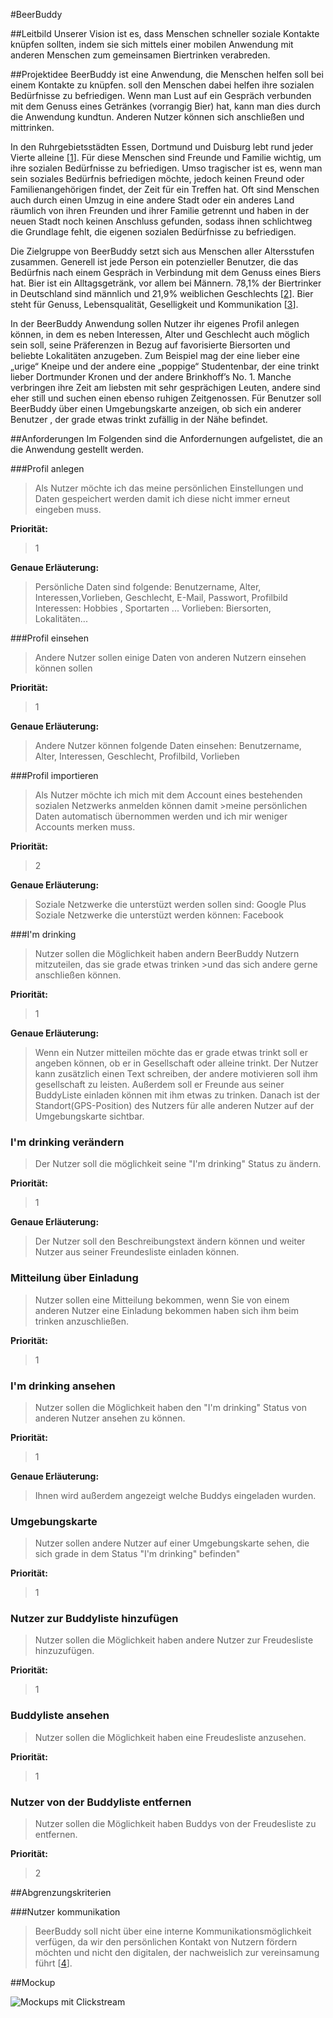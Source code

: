 #BeerBuddy



##Leitbild
Unserer Vision ist es, dass Menschen schneller soziale Kontakte knüpfen sollten, indem sie sich mittels einer mobilen Anwendung mit anderen Menschen zum gemeinsamen Biertrinken verabreden.


##Projektidee
BeerBuddy ist eine Anwendung, die Menschen helfen soll bei einem Kontakte zu knüpfen. soll den Menschen dabei helfen ihre sozialen Bedürfnisse zu befriedigen. Wenn man Lust auf ein Gespräch verbunden mit dem Genuss eines Getränkes (vorrangig Bier) hat, kann man dies durch die Anwendung kundtun.  Anderen Nutzer können sich anschließen und mittrinken.

In den Ruhrgebietsstädten Essen, Dortmund und Duisburg lebt rund jeder Vierte alleine [[1](http://www.derwesten.de/politik/millionen-maennern-droht-die-vereinsamung-id6871265.html)]. Für diese Menschen sind Freunde und Familie wichtig, um ihre sozialen Bedürfnisse zu befriedigen. Umso tragischer ist es, wenn man sein soziales Bedürfnis befriedigen möchte, jedoch keinen Freund oder Familienangehörigen findet, der Zeit für ein Treffen hat. Oft sind Menschen auch durch einen Umzug in eine andere Stadt oder ein anderes Land räumlich von ihren Freunden und ihrer Familie getrennt und haben in der neuen Stadt noch keinen Anschluss gefunden, sodass ihnen schlichtweg die Grundlage fehlt, die eigenen sozialen Bedürfnisse zu befriedigen.

Die Zielgruppe von BeerBuddy setzt sich aus Menschen aller Altersstufen zusammen. Generell ist jede Person ein potenzieller Benutzer, die das Bedürfnis nach einem Gespräch in Verbindung mit dem Genuss eines Biers hat. Bier ist ein Alltagsgetränk, vor allem bei Männern. 78,1% der Biertrinker in Deutschland sind männlich und 21,9% weiblichen Geschlechts [[2](http://www.tomorrow-focus-media.de/fileadmin/customer_files/public_files/downloads/studien/TFM_SocialTrends_Bier.pdf)]. Bier steht für Genuss, Lebensqualität, Geselligkeit und Kommunikation [[3](http://www.slow-brewing.com/de/s/rund-ums-bier/bier-geselligkeit.html)].

In der BeerBuddy Anwendung sollen Nutzer ihr eigenes Profil anlegen können, in dem es neben Interessen, Alter und Geschlecht auch möglich sein soll, seine Präferenzen in Bezug auf favorisierte Biersorten und beliebte Lokalitäten anzugeben. Zum Beispiel mag der eine lieber eine „urige“ Kneipe und der andere eine „poppige“ Studentenbar, der eine trinkt lieber Dortmunder Kronen und der andere Brinkhoff’s No. 1. Manche verbringen ihre Zeit am liebsten mit sehr gesprächigen Leuten, andere sind eher still und suchen einen ebenso ruhigen Zeitgenossen. Für Benutzer soll BeerBuddy über einen Umgebungskarte anzeigen, ob sich ein anderer Benutzer , der grade etwas trinkt zufällig in der Nähe befindet.


##Anforderungen
Im Folgenden sind die Anfordernungen aufgelistet, die an die Anwendung gestellt werden.

###Profil anlegen
>Als Nutzer möchte ich das meine persönlichen Einstellungen und Daten gespeichert werden damit ich diese nicht immer erneut eingeben muss.

**Priorität:**
>1

**Genaue Erläuterung:**
>Persönliche Daten sind folgende:
>Benutzername, Alter, Interessen,Vorlieben, Geschlecht, E-Mail, Passwort, Profilbild
>Interessen:  Hobbies , Sportarten ...
>Vorlieben: Biersorten, Lokalitäten...


###Profil einsehen
>Andere Nutzer sollen einige Daten von anderen Nutzern einsehen können sollen

**Priorität:**
>1

**Genaue Erläuterung:**
>Andere Nutzer können folgende Daten einsehen:
>Benutzername, Alter, Interessen, Geschlecht, Profilbild, Vorlieben



###Profil importieren
>Als Nutzer möchte ich mich mit dem Account eines bestehenden sozialen Netzwerks anmelden können damit >meine persönlichen Daten automatisch übernommen werden und ich mir weniger Accounts merken muss.

**Priorität:**
>2

**Genaue Erläuterung:**
>Soziale Netzwerke die unterstüzt werden sollen sind:
>Google Plus
>Soziale Netzwerke die unterstüzt werden können:
>Facebook


###I'm drinking
>Nutzer sollen die Möglichkeit haben andern BeerBuddy Nutzern mitzuteilen, das sie grade etwas trinken >und das sich andere gerne anschließen können.

**Priorität:**
>1

**Genaue Erläuterung:**
>Wenn ein Nutzer mitteilen möchte das er grade etwas trinkt soll er angeben können, ob er in Gesellschaft oder alleine trinkt. Der Nutzer kann zusätzlich einen Text schreiben, der andere motivieren soll ihm gesellschaft zu leisten.  Außerdem soll er Freunde aus seiner BuddyListe einladen können mit ihm etwas zu trinken. Danach ist der Standort(GPS-Position) des Nutzers für alle anderen Nutzer auf der Umgebungskarte sichtbar.

### I'm drinking verändern
>Der Nutzer soll die möglichkeit seine "I'm drinking" Status zu ändern.

**Priorität:**
>1

**Genaue Erläuterung:**
>Der Nutzer soll den Beschreibungstext ändern können und weiter Nutzer aus seiner Freundesliste einladen können.


### Mitteilung über Einladung

>Nutzer sollen eine Mitteilung bekommen, wenn Sie von einem anderen Nutzer eine Einladung bekommen haben sich ihm beim trinken anzuschließen.

**Priorität:**
>1



### I'm drinking ansehen
>Nutzer sollen die Möglichkeit haben den "I'm drinking" Status von anderen Nutzer ansehen zu können.

**Priorität:**
>1

**Genaue Erläuterung:**
>Ihnen wird außerdem angezeigt welche Buddys eingeladen wurden. 


### Umgebungskarte
>Nutzer sollen andere Nutzer auf einer Umgebungskarte sehen, die sich grade in dem Status "I'm drinking" befinden"

**Priorität:**
>1

### Nutzer zur Buddyliste hinzufügen
>Nutzer sollen die Möglichkeit haben andere Nutzer zur Freudesliste hinzuzufügen.

**Priorität:**
>1

### Buddyliste ansehen
>Nutzer sollen die Möglichkeit haben eine Freudesliste anzusehen.

**Priorität:**
>1

### Nutzer von der Buddyliste entfernen
>Nutzer sollen die Möglichkeit haben Buddys von der Freudesliste zu entfernen.

**Priorität:**
>2


##Abgrenzungskriterien

###Nutzer kommunikation
>BeerBuddy soll nicht über eine interne Kommunikationsmöglichkeit verfügen, da wir den persönlichen Kontakt von Nutzern fördern möchten und nicht den digitalen, der nachweislich zur vereinsamung führt [[4](http://www.nytimes.com/2012/04/22/opinion/sunday/the-flight-from-conversation.html?_r=2&pagewanted=all)].

##Mockup

![Mockups mit Clickstream](/Dokumente/Mockup/BeerBuddy.png)


